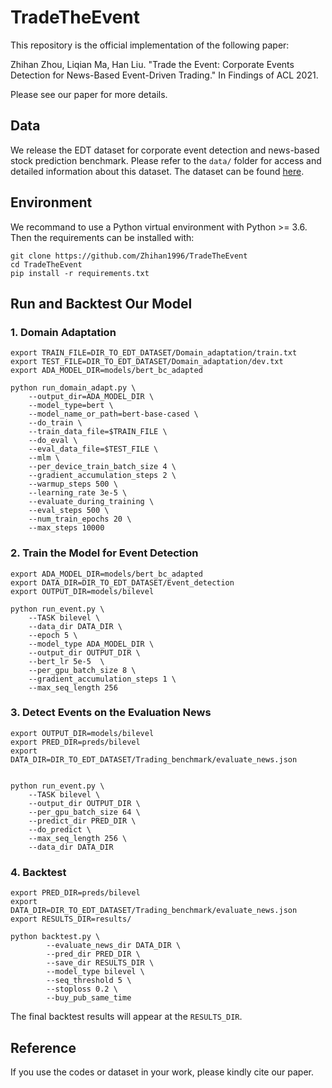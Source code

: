 # TradeTheEvent

This repository is the official implementation of the following paper:

Zhihan Zhou, Liqian Ma, Han Liu. "Trade the Event: Corporate Events Detection for News-Based Event-Driven Trading." In Findings of ACL 2021.

Please see our paper for more details.



## Data

We release the EDT dataset for corporate event detection and news-based stock prediction benchmark. Please refer to the `data/` folder for access and detailed information about this dataset. The dataset can be found [here](https://drive.google.com/drive/folders/1xKjd9hzA8UTn2DXVIYYnX5TngNAMom19?usp=sharing).



## Environment

We recommand to use a Python virtual environment with Python >= 3.6. Then the requirements can be installed with:

```
git clone https://github.com/Zhihan1996/TradeTheEvent
cd TradeTheEvent
pip install -r requirements.txt
```



## Run and Backtest Our Model

### 1. Domain Adaptation

```
export TRAIN_FILE=DIR_TO_EDT_DATASET/Domain_adaptation/train.txt
export TEST_FILE=DIR_TO_EDT_DATASET/Domain_adaptation/dev.txt
export ADA_MODEL_DIR=models/bert_bc_adapted

python run_domain_adapt.py \
    --output_dir=ADA_MODEL_DIR \
    --model_type=bert \
    --model_name_or_path=bert-base-cased \
    --do_train \
    --train_data_file=$TRAIN_FILE \
    --do_eval \
    --eval_data_file=$TEST_FILE \
    --mlm \
    --per_device_train_batch_size 4 \
    --gradient_accumulation_steps 2 \
    --warmup_steps 500 \
    --learning_rate 3e-5 \
    --evaluate_during_training \
    --eval_steps 500 \
    --num_train_epochs 20 \
    --max_steps 10000
```





### 2. Train the Model for Event Detection

```
export ADA_MODEL_DIR=models/bert_bc_adapted
export DATA_DIR=DIR_TO_EDT_DATASET/Event_detection
export OUTPUT_DIR=models/bilevel

python run_event.py \
    --TASK bilevel \
    --data_dir DATA_DIR \
    --epoch 5 \
    --model_type ADA_MODEL_DIR \
    --output_dir OUTPUT_DIR \
    --bert_lr 5e-5  \
    --per_gpu_batch_size 8 \
    --gradient_accumulation_steps 1 \
    --max_seq_length 256 
```



### 3. Detect Events on the Evaluation News

```
export OUTPUT_DIR=models/bilevel
export PRED_DIR=preds/bilevel
export DATA_DIR=DIR_TO_EDT_DATASET/Trading_benchmark/evaluate_news.json


python run_event.py \
    --TASK bilevel \
    --output_dir OUTPUT_DIR \
    --per_gpu_batch_size 64 \
    --predict_dir PRED_DIR \
    --do_predict \
    --max_seq_length 256 \
    --data_dir DATA_DIR

```





### 4. Backtest

```
export PRED_DIR=preds/bilevel
export DATA_DIR=DIR_TO_EDT_DATASET/Trading_benchmark/evaluate_news.json
export RESULTS_DIR=results/

python backtest.py \
		--evaluate_news_dir DATA_DIR \
		--pred_dir PRED_DIR \
		--save_dir RESULTS_DIR \
		--model_type bilevel \
		--seq_threshold 5 \
		--stoploss 0.2 \
		--buy_pub_same_time
```

The final backtest results will appear at the `RESULTS_DIR`.







## Reference

If you use the codes or dataset in your work, please kindly cite our paper.

